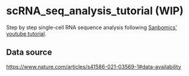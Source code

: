 # scRNA_seq_analysis_tutorial (WIP)
Step by step single-cell RNA sequence analysis following [Sanbomics' youtube tutorial](https://youtu.be/uvyG9yLuNSE?si=b_B6znCiHL0UCg3t).

## Data source
https://www.nature.com/articles/s41586-021-03569-1#data-availability